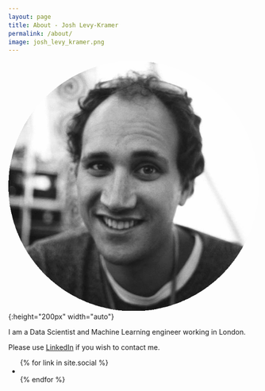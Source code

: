 ```yaml
---
layout: page
title: About - Josh Levy-Kramer
permalink: /about/
image: josh_levy_kramer.png
---
```


![Josh Levy-Kramer](https://raw.githubusercontent.com/joshlk/www.robotchinwag.com/master/static/img/josh_levy_kramer.png  "Josh Levy-Kramer"){:height="200px" width="auto"}

I am a Data Scientist and Machine Learning engineer working in London.

Please use [LinkedIn](https://www.linkedin.com/in/joshlevykramer) if you wish to contact me.

<div class="social">
  <ul>
    {% for link in site.social %}
      <li><a href="{{ link.link }}" target="_blank"><i class="fa {{ link.icon }}"></i></a></li>
    {% endfor %}
  </ul>
</div>

